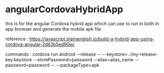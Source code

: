# angularCordovaHybridApp
this is for the angular Cordova hybrid app which can use to run in both  in app browser and  generate the mobile apk file

reference : https://javascript.plainenglish.io/build-a-hybrid-app-using-cordova-angular-2d63b5ed90ec

commands :  cordova run android --release -- --keystore=../my-release-key.keystore --storePassword=password --alias=alias_name --password=password -- --packageType=apk
